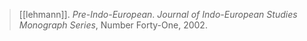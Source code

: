 > [[lehmann]]. *Pre-Indo-European*. *Journal of Indo-European Studies Monograph Series*, Number Forty-One, 2002. 